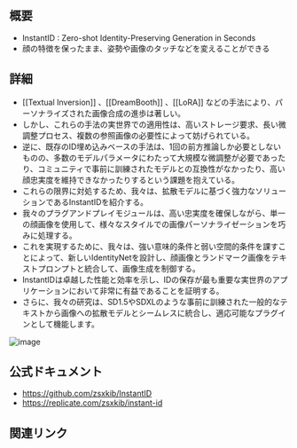 ## 概要
- InstantID : Zero-shot Identity-Preserving Generation in Seconds
- 顔の特徴を保ったまま、姿勢や画像のタッチなどを変えることができる

## 詳細
- [[Textual Inversion]] 、[[DreamBooth]] 、[[LoRA]] などの手法により、パーソナライズされた画像合成の進歩は著しい。
- しかし、これらの手法の実世界での適用性は、高いストレージ要求、長い微調整プロセス、複数の参照画像の必要性によって妨げられている。
- 逆に、既存のID埋め込みベースの手法は、1回の前方推論しか必要としないものの、多数のモデルパラメータにわたって大規模な微調整が必要であったり、コミュニティで事前に訓練されたモデルとの互換性がなかったり、高い顔忠実度を維持できなかったりするという課題を抱えている。
- これらの限界に対処するため、我々は、拡散モデルに基づく強力なソリューションであるInstantIDを紹介する。
- 我々のプラグアンドプレイモジュールは、高い忠実度を確保しながら、単一の顔画像を使用して、様々なスタイルでの画像パーソナライゼーションを巧みに処理する。
- これを実現するために、我々は、強い意味的条件と弱い空間的条件を課すことによって、新しいIdentityNetを設計し、顔画像とランドマーク画像をテキストプロンプトと統合して、画像生成を制御する。
- InstantIDは卓越した性能と効率を示し、IDの保存が最も重要な実世界のアプリケーションにおいて非常に有益であることを証明する。
- さらに、我々の研究は、SD1.5やSDXLのような事前に訓練された一般的なテキストから画像への拡散モデルとシームレスに統合し、適応可能なプラグインとして機能します。

![image](https://i.imgur.com/jOX4QVZ.png)

## 公式ドキュメント
- https://github.com/zsxkib/InstantID
- https://replicate.com/zsxkib/instant-id

## 関連リンク

